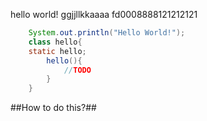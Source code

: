 hello world!
ggjjllkkaaaa
fd0008888121212121
```java
    System.out.println("Hello World!");
    class hello{
    static hello;
        hello(){
            //TODO
        }
    }
```
##How to do this?##